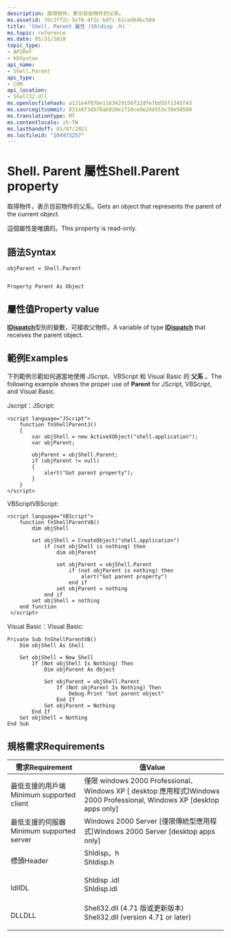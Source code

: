 ```yaml
---
description: 取得物件，表示目前物件的父系。
ms.assetid: 76c2f72c-5ef6-4f2c-bdfc-62ced6dbc504
title: 'Shell. Parent 屬性 (Shldisp .h) '
ms.topic: reference
ms.date: 05/31/2018
topic_type:
- APIRef
- kbSyntax
api_name:
- Shell.Parent
api_type:
- COM
api_location:
- Shell32.dll
ms.openlocfilehash: a121e4f87be1163429156f22dfe7bd55f1345f43
ms.sourcegitcommit: 831e8f3db78ab820e1710cede244553c70e50500
ms.translationtype: MT
ms.contentlocale: zh-TW
ms.lasthandoff: 01/07/2021
ms.locfileid: "104973257"
---
```

# <a name="shellparent-property"></a><span data-ttu-id="85331-103">Shell. Parent 屬性</span><span class="sxs-lookup"><span data-stu-id="85331-103">Shell.Parent property</span></span>

<span data-ttu-id="85331-104">取得物件，表示目前物件的父系。</span><span class="sxs-lookup"><span data-stu-id="85331-104">Gets an object that represents the parent of the current object.</span></span>

<span data-ttu-id="85331-105">這個屬性是唯讀的。</span><span class="sxs-lookup"><span data-stu-id="85331-105">This property is read-only.</span></span>

## <a name="syntax"></a><span data-ttu-id="85331-106">語法</span><span class="sxs-lookup"><span data-stu-id="85331-106">Syntax</span></span>


```JScript
objParent = Shell.Parent
```


```VB

Property Parent As Object
```





## <a name="property-value"></a><span data-ttu-id="85331-107">屬性值</span><span class="sxs-lookup"><span data-stu-id="85331-107">Property value</span></span>

<span data-ttu-id="85331-108">[**IDispatch**](/windows/win32/api/oaidl/nn-oaidl-idispatch)型別的變數，可接收父物件。</span><span class="sxs-lookup"><span data-stu-id="85331-108">A variable of type [**IDispatch**](/windows/win32/api/oaidl/nn-oaidl-idispatch) that receives the parent object.</span></span>

## <a name="examples"></a><span data-ttu-id="85331-109">範例</span><span class="sxs-lookup"><span data-stu-id="85331-109">Examples</span></span>

<span data-ttu-id="85331-110">下列範例示範如何適當地使用 JScript、VBScript 和 Visual Basic 的 **父系** 。</span><span class="sxs-lookup"><span data-stu-id="85331-110">The following example shows the proper use of **Parent** for JScript, VBScript, and Visual Basic.</span></span>

<span data-ttu-id="85331-111">Jscript：</span><span class="sxs-lookup"><span data-stu-id="85331-111">JScript:</span></span>


```JScript
<script language="JScript">
    function fnShellParentJ()
    {
        var objShell = new ActiveXObject("shell.application");
        var objParent;

        objParent = objShell.Parent;
        if (objParent != null)
        {
            alert("Got parent property");
        }
    }
</script>
```



<span data-ttu-id="85331-112">VBScript</span><span class="sxs-lookup"><span data-stu-id="85331-112">VBScript:</span></span>


```VB
<script language="VBScript">
    function fnShellParentVB()
        dim objShell
        
        set objShell = CreateObject("shell.application")
            if (not objShell is nothing) then
                dim objParent

                set objParent = objShell.Parent
                    if (not objParent is nothing) then
                        alert("Got parent property")
                    end if
                set objParent = nothing
            end if
        set objShell = nothing
    end function
 </script>
```



<span data-ttu-id="85331-113">Visual Basic：</span><span class="sxs-lookup"><span data-stu-id="85331-113">Visual Basic:</span></span>


```VB
Private Sub fnShellParentVB()
    Dim objShell As Shell
    
    Set objShell = New Shell
        If (Not objShell Is Nothing) Then
            Dim objParent As Object
            
            Set objParent = objShell.Parent
                If (Not objParent Is Nothing) Then
                    Debug.Print "Got parent object"
                End If
            Set objParent = Nothing
        End If
    Set objShell = Nothing
End Sub
```



## <a name="requirements"></a><span data-ttu-id="85331-114">規格需求</span><span class="sxs-lookup"><span data-stu-id="85331-114">Requirements</span></span>



| <span data-ttu-id="85331-115">需求</span><span class="sxs-lookup"><span data-stu-id="85331-115">Requirement</span></span> | <span data-ttu-id="85331-116">值</span><span class="sxs-lookup"><span data-stu-id="85331-116">Value</span></span> |
|-------------------------------------|----------------------------------------------------------------------------------------------------------------|
| <span data-ttu-id="85331-117">最低支援的用戶端</span><span class="sxs-lookup"><span data-stu-id="85331-117">Minimum supported client</span></span><br/> | <span data-ttu-id="85331-118">僅限 windows 2000 Professional、Windows XP \[ desktop 應用程式\]</span><span class="sxs-lookup"><span data-stu-id="85331-118">Windows 2000 Professional, Windows XP \[desktop apps only\]</span></span><br/>                                         |
| <span data-ttu-id="85331-119">最低支援的伺服器</span><span class="sxs-lookup"><span data-stu-id="85331-119">Minimum supported server</span></span><br/> | <span data-ttu-id="85331-120">Windows 2000 Server \[僅限傳統型應用程式\]</span><span class="sxs-lookup"><span data-stu-id="85331-120">Windows 2000 Server \[desktop apps only\]</span></span><br/>                                                           |
| <span data-ttu-id="85331-121">標頭</span><span class="sxs-lookup"><span data-stu-id="85331-121">Header</span></span><br/>                   | <dl> <span data-ttu-id="85331-122"><dt>Shldisp。h</dt></span><span class="sxs-lookup"><span data-stu-id="85331-122"><dt>Shldisp.h</dt></span></span> </dl>                           |
| <span data-ttu-id="85331-123">Idl</span><span class="sxs-lookup"><span data-stu-id="85331-123">IDL</span></span><br/>                      | <dl> <span data-ttu-id="85331-124"><dt>Shldisp .idl</dt></span><span class="sxs-lookup"><span data-stu-id="85331-124"><dt>Shldisp.idl</dt></span></span> </dl>                         |
| <span data-ttu-id="85331-125">DLL</span><span class="sxs-lookup"><span data-stu-id="85331-125">DLL</span></span><br/>                      | <dl> <span data-ttu-id="85331-126"><dt>Shell32.dll (4.71 版或更新版本) </dt></span><span class="sxs-lookup"><span data-stu-id="85331-126"><dt>Shell32.dll (version 4.71 or later)</dt></span></span> </dl> |



 

 
